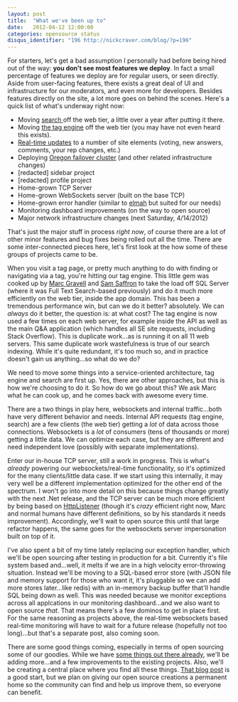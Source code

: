 ```yaml
---
layout: post
title:  "What we've been up to"
date:   2012-04-12 12:00:00
categories: opensource status
disqus_identifier: "196 http://nickcraver.com/blog/?p=196"
---
```

For starters, let's get a bad assumption I personally had before being hired out of the way: **you don't see most features we deploy**.  In fact a small percentage of features we deploy are for regular users, or seen directly.  Aside from user-facing features, there exists a great deal of UI and infrastructure for our moderators, and even more for developers.  Besides features directly on the site, a lot more goes on behind the scenes.  Here's a quick list of what's underway right now:

*   Moving [search ](http://blog.stackoverflow.com/2011/01/stack-overflow-search-now-81-less-crappy/ "Stack Overflow Search — Now 81% Less Crappy")off the web tier, a little over a year after putting it there.
*   Moving [the tag engine](http://samsaffron.com/archive/2011/10/28/in-managed-code-we-trust-our-recent-battles-with-the-net-garbage-collector "Sam Saffron: In managed code we trust, our recent battles with the .NET Garbage Collector") off the web tier (you may have not even heard this exists).
*   [Real-time updates](http://meta.stackoverflow.com/questions/125677/new-feature-real-time-updates-to-questions-answers-and-inbox "New Feature: real time updates to questions, answers, and inbox") to a number of site elements (voting, new answers, comments, your rep changes, etc.)
*   Deploying [Oregon failover cluster](http://nickcraver.com/blog/2012/02/15/planning-for-failure/ "Stack Exchange: Planning for failure, part 1") (and other related infrastructure changes)
*   [redacted] sidebar project
*   [redacted] profile project
*   Home-grown TCP Server
*   Home-grown WebSockets server (built on the base TCP)
*   Home-grown error handler (similar to [elmah](http://code.google.com/p/elmah/) but suited for our needs)
*   Monitoring dashboard improvements (on the way to open source)
*   Major network infrastructure changes (next Saturday, 4/14/2012)

That's just the major stuff in process _right now_, of course there are a lot of other minor features and bug fixes being rolled out all the time.  There are some inter-connected pieces here, let's first look at the how some of these groups of projects came to be.

When you visit a tag page, or pretty much anything to do with finding or navigating via a tag, you're hitting our tag engine.  This little gem was cooked up by [Marc Gravell](http://stackoverflow.com/users/23354/marc-gravell) and [Sam Saffron](http://stackoverflow.com/users/17174/sam-saffron) to take the load off SQL Server (where it was Full Text Search-based previously) and do it much more efficiently on the web tier, inside the app domain.  This has been a tremendous performance win, but can we do it better? absolutely.  We can _always_ do it better, the question is: at what cost?  The tag engine is now used a few times on each web server, for example inside the API as well as the main Q&A application (which handles all SE site requests, including Stack Overflow).  This is duplicate work...as is running it on all 11 web servers.  This same duplicate work wastefulness is true of our search indexing.  While it's quite redundant, it's too much so, and in practice doesn't gain us anything...so what do we do?

We need to move some things into a service-oriented architecture, tag engine and search are first up.  Yes, there are other approaches, but this is how we're choosing to do it.  So how do we go about this? We ask Marc what he can cook up, and he comes back with awesome every time.

There are a two things in play here, websockets and internal traffic...both have very different behavior and needs.  Internal API requests (tag engine, search) are a few clients (the web tier) getting a *lot* of data across those connections.  Websockets is a _lot_ of consumers (tens of thousands or more) getting a little data.  We can optimize each case, but they are different and need independent love (possibly with separate implementations).

Enter our in-house TCP server, still a work in progress. This is what's _already_ powering our websockets/real-time functionality, so it's optimized for the many clients/little data case.  If we start using this internally, it may very well be a different implementation optimized for the other end of the spectrum.  I won't go into more detail on this because things change greatly with the next .Net release, and the TCP server can be much more efficient by being based on [HttpListener](http://msdn.microsoft.com/en-us/library/system.net.httplistener.aspx) (though it's _crazy_ efficient right now, Marc and normal humans have different definitions, so by his standards it needs improvement).  Accordingly, we'll wait to open source this until that large refactor happens, the same goes for the websockets server impersonation built on top of it.

I've also spent a bit of my time lately replacing our exception handler, which we'll be open sourcing after testing in production for a bit.  Currently it's file system based and...well, it melts if we are in a high velocity error-throwing situation.  Instead we'll be moving to a SQL-based error store (with JSON file and memory support for those who want it, it's pluggable so we can add more stores later...like redis) with an in-memory backup buffer that'll handle SQL being down as well.  This was needed because we monitor exceptions across all applcations in our monitoring dashboard...and we also want to open source _that_.  That means there's a few dominos to get in place first.  For the same reasoning as projects above, the real-time websockets based real-time monitoring will have to wait for a future release (hopefully not too long)...but that's a separate post, also coming soon.

There are some good things coming, especially in terms of open sourcing some of our goodies.  While we have [some things out there already](http://blog.stackoverflow.com/2012/02/stack-exchange-open-source-projects/), we'll be adding more...and a few improvements to the existing projects.  Also, we'll be creating a central place where you find all these things.  [That blog post](http://blog.stackoverflow.com/2012/02/stack-exchange-open-source-projects/) is a good start, but we plan on giving our open source creations a permanent home so the community can find and help us improve them, so everyone can benefit.